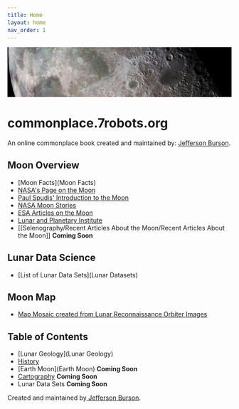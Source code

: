 ```yaml
---
title: Home
layout: home
nav_order: 1
---
```

![](assets/moon-banner2.jpg)
# commonplace.7robots.org
An online commonplace book created and maintained by:
[ Jefferson Burson](https://www.7robots.org).

## Moon Overview

- [Moon Facts](Moon Facts)
- [NASA's Page on the Moon](https://science.nasa.gov/moon/)
- [Paul Spudis' Introduction to the Moon](SpudisIntrotoMoon)
- [NASA Moon Stories](https://science.nasa.gov/moon/stories/)
- [ESA Articles on the Moon](https://www.esa.int/esearch?q=The+Moon)
- [Lunar and Planetary Institute](https://www.lpi.usra.edu)
- [[Selenography/Recent Articles About the Moon/Recent Articles About the Moon]]  **Coming Soon**

## Lunar Data Science

- [List of Lunar Data Sets](Lunar Datasets)

## Moon Map
- [Map Mosaic created from Lunar Reconnaissance Orbiter Images](https://quickmap.lroc.asu.edu/?_gl=1*1rzatr5*_ga*ODc1NDUxMDMxLjE3MjIwMjQ3ODY.*_ga_SBFXQ3JFQY*MTcyMjAzMzY1MC4yLjEuMTcyMjAzMzc2OS4xLjAuMA..)

## Table of Contents
- [Lunar Geology](Lunar Geology)
- [History](History)
- [Earth Moon](Earth Moon) **Coming Soon**
- [Cartography](Cartography)  **Coming Soon**
- Lunar Data Sets **Coming Soon**



Created and maintained by[ Jefferson Burson](https://www.7robots.org).

